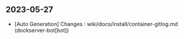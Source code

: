 
## 2023-05-27
 * [Auto Generation] Changes : wiki/docs/install/container-gitlog.md (dockserver-bot[bot])
